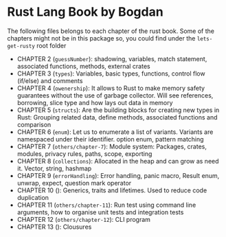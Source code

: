 # Rust Lang Book by Bogdan

The following files belongs to each chapter of the rust book. Some of the chapters might not be in this package so, you could find under the `lets-get-rusty` root folder

- CHAPTER 2 (`guessNumber`): shadowing, variables, match statement, associated functions, methods, external crates
- CHAPTER 3 (`types`): Variables, basic types, functions, control flow (if/else) and comments
- CHAPTER 4 (`owenership`): It allows to Rust to make memory safety guarantees without the use of garbage collector. Will see references, borrowing, slice type and how lays out data in memory
- CHAPTER 5 (`structs`): Are the building blocks for creating new types in Rust: Grouping related data, define methods, associated functions and comparison
- CHAPTER 6 (`enum`): Let us to enumerate a list of variants. Variants are namespaced under their identifier. option enum, pattern matching
- CHAPTER 7 (`others/chapter-7`): Module system: Packages, crates, modules, privacy rules, paths, scope, exporting
- CHAPTER 8 (`collections`): Allocated in the heap and can grow as need it. Vector, string, hashmap
- CHAPTER 9 (`errorHandling`): Error handling, panic macro, Result enum, unwrap, expect, question mark operator
- CHAPTER 10 (): Generics, traits and lifetimes. Used to reduce code duplication
- CHAPTER 11 (`others/chapter-11`): Run test using command line arguments, how to organise unit tests and integration tests
- CHAPTER 12 (`others/chapter-12`): CLI program
- CHAPTER 13 (): Clousures